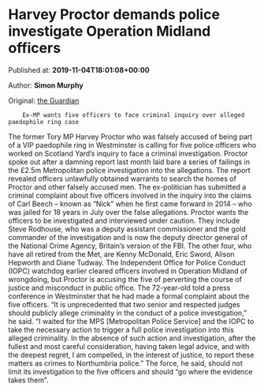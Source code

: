 
# Harvey Proctor demands police investigate Operation Midland officers

Published at: **2019-11-04T18:01:08+00:00**

Author: **Simon Murphy**

Original: [the Guardian](https://www.theguardian.com/uk-news/2019/nov/04/harvey-proctor-demands-police-investigate-operation-midland-officers)


        Ex-MP wants five officers to face criminal inquiry over alleged paedophile ring case
      
The former Tory MP Harvey Proctor who was falsely accused of being part of a VIP paedophile ring in Westminster is calling for five police officers who worked on Scotland Yard’s inquiry to face a criminal investigation.
Proctor spoke out after a damning report last month laid bare a series of failings in the £2.5m Metropolitan police investigation into the allegations. The report revealed officers unlawfully obtained warrants to search the homes of Proctor and other falsely accused men.
The ex-politician has submitted a criminal complaint about five officers involved in the inquiry into the claims of Carl Beech – known as “Nick” when he first came forward in 2014 – who was jailed for 18 years in July over the false allegations.
Proctor wants the officers to be investigated and interviewed under caution. They include Steve Rodhouse, who was a deputy assistant commissioner and the gold commander of the investigation and is now the deputy director general of the National Crime Agency, Britain’s version of the FBI. The other four, who have all retired from the Met, are Kenny McDonald, Eric Sword, Alison Hepworth and Diane Tudway.
The Independent Office for Police Conduct (IOPC) watchdog earlier cleared officers involved in Operation Midland of wrongdoing, but Proctor is accusing the five of perverting the course of justice and misconduct in public office.
The 72-year-old told a press conference in Westminster that he had made a formal complaint about the five officers. “It is unprecedented that two senior and respected judges should publicly allege criminality in the conduct of a police investigation,” he said.
“I waited for the MPS [Metropolitan Police Service] and the IOPC to take the necessary action to trigger a full police investigation into this alleged criminality. In the absence of such action and investigation, after the fullest and most careful consideration, having taken legal advice, and with the deepest regret, I am compelled, in the interest of justice, to report these matters as crimes to Northumbria police.”
The force, he said, should not limit its investigation to the five officers and should “go where the evidence takes them”.
